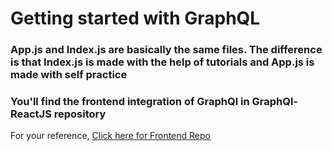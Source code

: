 # Getting started with GraphQL

### App.js and Index.js are basically the same files. The difference is that Index.js is made with the help of tutorials and App.js is made with self practice

### You'll find the frontend integration of GraphQl in GraphQl-ReactJS repository

For your reference, [Click here for Frontend Repo](https://github.com/anshviyogi/GraphQl-ReactJS)
